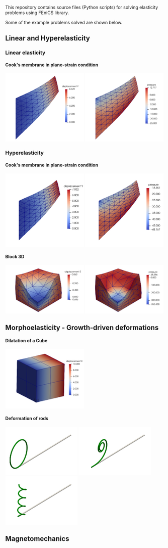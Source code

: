 This repository contains source files (Python scripts) for solving elasticity problems using FEniCS library.

Some of the example problems solved are shown below.

## Linear and Hyperelasticity
### Linear elasticity
#### Cook's membrane in plane-strain condition
<img src="./LinearAndHyperelastic/Cooksmembrane2D-LE/Cooksmembrane2d-LE-nelem8-dispY.png" alt="Y-displacement" width="250"/>
<img src="./LinearAndHyperelastic/Cooksmembrane2D-LE/Cooksmembrane2d-LE-nelem8-pressure.png" alt="Pressure" width="250"/>


### Hyperelasticity

#### Cook's membrane in plane-strain condition
<img src="./LinearAndHyperelastic/Cooksmembrane2D-NH/Cooksmembrane2d-NH-nelem8-dispY.png" alt="Y-displacement" width="250"/>
<img src="./LinearAndHyperelastic/Cooksmembrane2D-NH/Cooksmembrane2d-NH-nelem8-pressure.png" alt="Pressure" width="250"/>


#### Block 3D
<img src="./LinearAndHyperelastic/block3d/block3d-nelem4-dispZ.png" alt="Y-displacement" width="250"/>
<img src="./LinearAndHyperelastic/block3d/block3d-nelem4-pressure.png" alt="Pressure" width="250"/>


## Morphoelasticity - Growth-driven deformations

#### Dilatation of a Cube
<img src="./Growth/cube/cube-growth-10times-dispX.png" alt="Growth Cube" width="250"/>

#### Deformation of rods
<img src="./Growth/rod/rod3d-circle.png" alt="Rod - Circle shape" width="230"/>
<img src="./Growth/rod/rod3d-spiral.png" alt="Rod - Spiral shape" width="230"/>
<img src="./Growth/rod/rod3d-helical1.png" alt="Rod - Helical shape 1" width="230"/>

## Magnetomechanics
